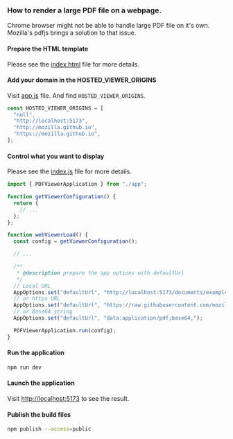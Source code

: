 ### How to render a large PDF file on a webpage.

Chrome browser might not be able to handle large PDF file on it's own. Mozilla's pdfjs brings a solution to that issue.

#### Prepare the HTML template

Please see the [index.html](./index.html) file for more details.

#### Add your domain in the HOSTED_VIEWER_ORIGINS

Visit [app.js](./src//app.js) file. And find `HOSTED_VIEWER_ORIGINS`.

```js
const HOSTED_VIEWER_ORIGINS = [
  "null",
  "http://localhost:5173",
  "http://mozilla.github.io",
  "https://mozilla.github.io",
];
```

#### Control what you want to display

Please see the [index.js](./src/index.js) file for more details.

```js
import { PDFViewerApplication } from "./app";

function getViewerConfiguration() {
  return {
    // ...
  };
};

function webViewerLoad() {
  const config = getViewerConfiguration();

  // ...

  /**
   * @description prepare the app options with defaultUrl
   */
  // Local URL
  AppOptions.set("defaultUrl", "http://localhost:5173/documents/example.pdf");
  // or https URL
  AppOptions.set("defaultUrl", "https://raw.githubusercontent.com/mozilla/pdf.js/ba2edeae/web/compressed.tracemonkey-pldi-09.pdf");
  // or Base64 string
  AppOptions.set("defaultUrl", "data:application/pdf;base64,");

  PDFViewerApplication.run(config);
}
```

#### Run the application

```sh
npm run dev
```

#### Launch the application

Visit [http://localhost:5173](http://localhost:5173) to see the result.

#### Publish the build files

```sh
npm publish --access=public
```
